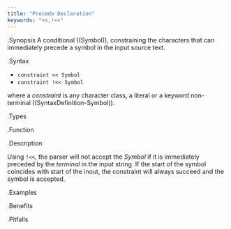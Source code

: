 ```yaml
---
title: "Precede Declaration"
keywords: "<<,!<<"
---
```


.Synopsis
A conditional ((Symbol)), constraining the characters that can immediately precede a symbol in the input source text.

.Syntax

*  `constraint << Symbol` 
*  `constraint !<< Symbol`


where a _constraint_ is any character class, a literal or a keyword non-terminal ((SyntaxDefinition-Symbol)).

.Types

.Function

.Description

Using `!<<`, the parser will not accept the _Symbol_ if it is immediately preceded by the _terminal_ in the input string. If the start of the symbol coincides with start of the inout, the constraint will always succeed and the symbol is accepted.


.Examples

.Benefits

.Pitfalls

